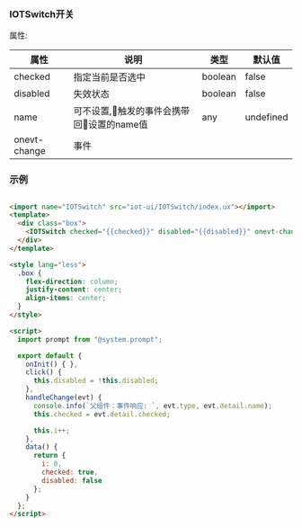 ### IOTSwitch开关
属性:

| 属性  | 说明   |  类型 | 默认值  |
| -----| ---- | ---- | ---- |
|  checked | 指定当前是否选中 | boolean | false |
| disabled | 失效状态 | boolean | false |
| name | 可不设置,触发的事件会携带回设置的name值 | any | undefined |
| onevt-change | 事件 | | |

### 示例
``` html

<import name="IOTSwitch" src="iot-ui/IOTSwitch/index.ux"></import>
<template>
  <div class="box">
    <IOTSwitch checked="{{checked}}" disabled="{{disabled}}" onevt-change="handleChange" name="张三"></IOTSwitch>
  </div>
</template>

<style lang="less">
  .box {
    flex-direction: column;
    justify-content: center;
    align-items: center;
  }
</style>

<script>
  import prompt from "@system.prompt";

  export default {
    onInit() { },
    click() {
      this.disabled = !this.disabled;
    },
    handleChange(evt) {
      console.info(`父组件：事件响应: `, evt.type, evt.detail.name);
      this.checked = evt.detail.checked;

      this.i++;
    },
    data() {
      return {
        i: 0,
        checked: true,
        disabled: false
      };
    }
  };
</script>

```